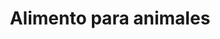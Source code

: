 ---
title: "Alimento para animales"
url: /san-andres-ocotlan/alimento-para-animales/
shop: agraria
---